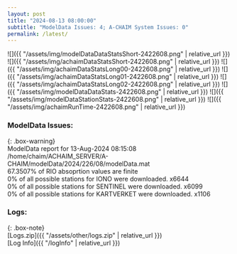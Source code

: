 ```yaml
---
layout: post
title: "2024-08-13 08:00:00"
subtitle: "ModelData Issues: 4; A-CHAIM System Issues: 0"
permalink: /latest/
---
```


![]({{ "/assets/img/modelDataDataStatsShort-2422608.png" | relative_url }})
![]({{ "/assets/img/achaimDataStatsShort-2422608.png" | relative_url }})
![]({{ "/assets/img/achaimDataStatsLong00-2422608.png" | relative_url }})
![]({{ "/assets/img/achaimDataStatsLong01-2422608.png" | relative_url }})
![]({{ "/assets/img/achaimDataStatsLong02-2422608.png" | relative_url }})
![]({{ "/assets/img/modelDataDataStats-2422608.png" | relative_url }})
![]({{ "/assets/img/modelDataStationStats-2422608.png" | relative_url }})
![]({{ "/assets/img/achaimRunTime-2422608.png" | relative_url }})


### ModelData Issues:  
  
{: .box-warning}  
 ModelData report for 13-Aug-2024 08:15:08   
 /home/chaim/ACHAIM_SERVER/A-CHAIM/modelData/2024/226/08/modelData.mat   
 67.3507% of RIO absoprtion values are finite   
 0% of all possible stations for IONO were downloaded. x6644   
 0% of all possible stations for SENTINEL were downloaded. x6099   
 0% of all possible stations for KARTVERKET were downloaded. x1106   
  


### Logs:  
  
{: .box-note}  
[Logs.zip]({{ "/assets/other/logs.zip" | relative_url }})  
[Log Info]({{ "/logInfo" | relative_url }})  
